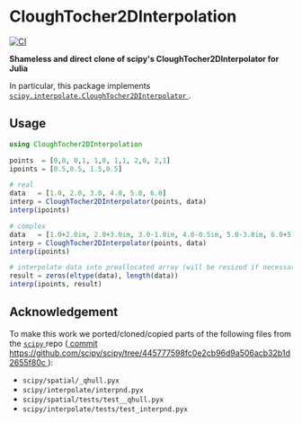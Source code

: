 # CloughTocher2DInterpolation

[![CI][ci-img]][ci-url]

[ci-img]: https://github.com/fatteneder/CloughTocher2DInterpolation.jl/workflows/CI/badge.svg
[ci-url]: https://github.com/fatteneder/CloughTocher2DInterpolation.jl/actions?query=workflow%3ACI

__Shameless and direct clone of scipy's CloughTocher2DInterpolator for Julia__

In particular, this package implements 
[ `scipy.interpolate.CloughTocher2DInterpolator` ]( https://docs.scipy.org/doc/scipy/reference/generated/scipy.interpolate.CloughTocher2DInterpolator.html ).

## Usage

```julia
using CloughTocher2DInterpolation

points  = [0,0, 0,1, 1,0, 1,1, 2,0, 2,1]
ipoints = [0.5,0.5, 1.5,0.5]

# real
data   = [1.0, 2.0, 3.0, 4.0, 5.0, 6.0]
interp = CloughTocher2DInterpolator(points, data)
interp(ipoints)

# complex
data   = [1.0+2.0im, 2.0+3.0im, 3.0-1.0im, 4.0-0.5im, 5.0-3.0im, 6.0+5.0im]
interp = CloughTocher2DInterpolator(points, data)
interp(ipoints)

# interpolate data into preallocated array (will be resized if necessary)
result = zeros(eltype(data), length(data))
interp(ipoints, result)
```

## Acknowledgement

To make this work we ported/cloned/copied parts of the following files from the
[ `scipy` ]( https://github.com/scipy/scipy ) repo
([ commit https://github.com/scipy/scipy/tree/445777598fc0e2cb96d9a506acb32b1d2655f80c ]( https://github.com/scipy/scipy/tree/445777598fc0e2cb96d9a506acb32b1d2655f80c )):
- `scipy/spatial/_qhull.pyx`
- `scipy/interpolate/interpnd.pyx`
- `scipy/spatial/tests/test__qhull.pyx`
- `scipy/interpolate/tests/test_interpnd.pyx`
